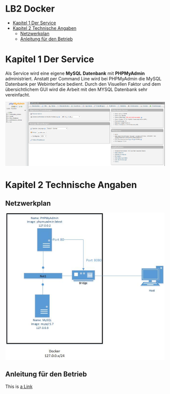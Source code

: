 # **LB2** **Docker**  <!-- omit in toc -->


- [Kapitel 1 Der Service](#kapitel-1-der-service)
- [Kapitel 2 Technische Angaben](#kapitel-2-technische-angaben)
  - [Netzwerkplan](#netzwerkplan)
  - [Anleitung für den Betrieb](#anleitung-f%C3%BCr-den-betrieb)

# Kapitel 1 Der Service

Als Service wird eine eigene **MySQL** **Datenbank** mit **PHPMyAdmin** administriert. Anstatt per Command Line wird bei PHPMyAdmin die MySQL Datenbank per Webinterface bedient. Durch den Visuellen Faktor und dem übersichtlichem GUI wird die Arbeit mit den MYSQL Datenbank sehr vereinfacht.

![GUI](Images/GUI.PNG)

# Kapitel 2 Technische Angaben

## Netzwerkplan

![Netzwerk](Images/netzwerk.jpg)

## Anleitung für den Betrieb


<!-- Link Index -->
This is [a Link][20min]

[20min]: https://www.20min.ch/